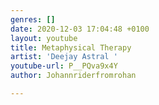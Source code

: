 ```yaml
---
genres: []
date: 2020-12-03 17:04:48 +0100
layout: youtube
title: Metaphysical Therapy
artist: 'Deejay Astral '
youtube-url: P__PQva9x4Y
author: Johannriderfromrohan

---
```

